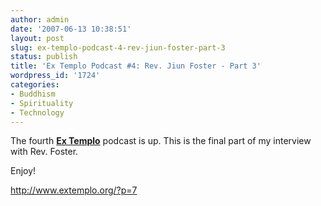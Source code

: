 ```yaml
---
author: admin
date: '2007-06-13 10:38:51'
layout: post
slug: ex-templo-podcast-4-rev-jiun-foster-part-3
status: publish
title: 'Ex Templo Podcast #4: Rev. Jiun Foster - Part 3'
wordpress_id: '1724'
categories:
- Buddhism
- Spirituality
- Technology
---
```

The fourth <a href="http://www.extemplo.org"><strong>Ex Templo</strong></a> podcast is up. This is the final part of my interview with Rev. Foster.

Enjoy!

<a href="http://www.extemplo.org/?p=7">http://www.extemplo.org/?p=7</a>
